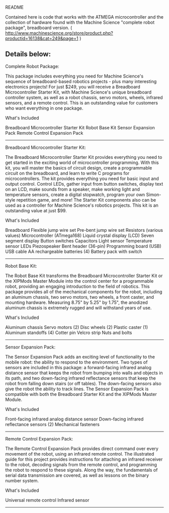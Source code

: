 README

Contained here is code that works with the ATMEGA microcontroller and the collection of hardware found with the Machine Science "complete robot package", breadboard version.  (  http://www.machinescience.org/store/product.php?productid=16138&cat=249&page=1  )

Details below:
-----------
Complete Robot Package:

This package includes everything you need for Machine Science's sequence of breadboard-based robotics projects - plus many interesting electronics projects! For just $249, you will receive a Breadboard Microcontroller Starter Kit, with Machine Science's unique breadboard controller system, as well as a robot chassis, servo motors, wheels, infrared sensors, and a remote control. This is an outstanding value for customers who want everything in one package.

What's Included

Breadboard Microcontroller Starter Kit
Robot Base Kit
Sensor Expansion Pack
Remote Control Expansion Pack
  

-----------
Breadboard Microcontroller Starter Kit:

The Breadboard Microcontroller Starter Kit provides everything you need to get started in the exciting world of microcontroller programming. With this kit, you will master the basics of circuit design, create a programmable circuit on the breadboard, and learn to write C programs for microcontrollers. The kit provides everything you need for basic input and output control. Control LEDs, gather input from button switches, display text on an LCD, make sounds from a speaker, make working light and temperature sensors, create a digital stopwatch, program your own Simon-style repetition game, and more! The Starter Kit components also can be used as a controller for Machine Science's robotics projects. This kit is an outstanding value at just $99.

What's Included

Breadboard
Flexible jump wire set
Pre-bent jump wire set
Resistors (various values)
Microcontroller (ATmega168)
Liquid crystal display (LCD)
Seven segment display
Button switches
Capacitors
Light sensor
Temperature sensor
LEDs
Piezospeaker
Bent header (36-pin)
Programming board (USB)
USB cable
AA rechargeable batteries (4)
Battery pack with switch


-----------
Robot Base Kit:

The Robot Base Kit transforms the Breadboard Microcontroller Starter Kit or the XIPMods Master Module into the control center for a programmable robot, providing an engaging introduction to the field of robotics. This package provides all of the mechanical components for the robot, including an aluminum chassis, two servo motors, two wheels, a front caster, and mounting hardware. Measuring 8.75" by 5.25" by 1.75", the anodized aluminum chassis is extremely rugged and will withstand years of use.

What's Included

Aluminum chassis
Servo motors (2)
Disc wheels (2)
Plastic caster (1)
Aluminum standoffs (4)
Cotter pin
Velcro strip
Nuts and bolts



-----------
Sensor Expansion Pack:

The Sensor Expansion Pack adds an exciting level of functionality to the mobile robot: the ability to respond to the environment. Two types of sensors are included in this package: a forward-facing infrared analog distance sensor that keeps the robot from bumping into walls and objects in its path, and two down-facing infrared reflectance sensors that keep the robot from falling down stairs (or off tables). The down-facing sensors also give the robot the ability to track lines. The Sensor Expansion Pack is compatible with both the Breadboard Starter Kit and the XIPMods Master Module.

What's Included

Front-facing infrared analog distance sensor
Down-facing infrared reflectance sensors (2)
Mechanical fasteners


-----------
Remote Control Expansion Pack:

The Remote Control Expansion Pack provides direct command over every movement of the robot, using an infrared remote control. The illustrated guide for this project provides instructions for attaching an infrared receiver to the robot, decoding signals from the remote control, and programming the robot to respond to these signals. Along the way, the fundamentals of serial data transmission are covered, as well as lessons on the binary number system.

What's Included

Universal remote control
Infrared sensor

-----------

